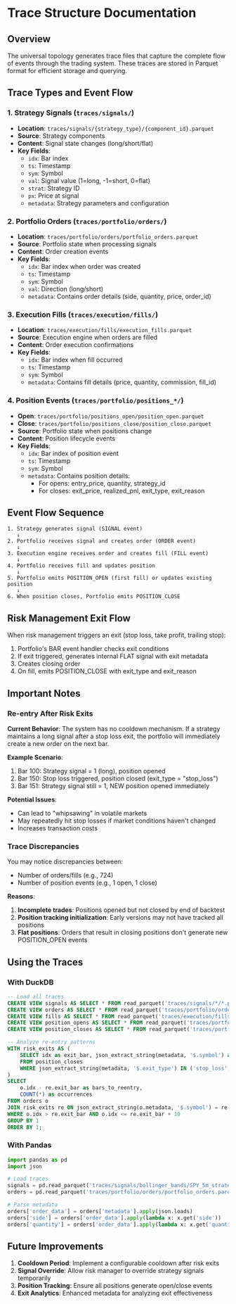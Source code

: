 # Trace Structure Documentation

## Overview

The universal topology generates trace files that capture the complete flow of events through the trading system. These traces are stored in Parquet format for efficient storage and querying.

## Trace Types and Event Flow

### 1. Strategy Signals (`traces/signals/`)
- **Location**: `traces/signals/{strategy_type}/{component_id}.parquet`
- **Source**: Strategy components
- **Content**: Signal state changes (long/short/flat)
- **Key Fields**:
  - `idx`: Bar index
  - `ts`: Timestamp
  - `sym`: Symbol
  - `val`: Signal value (1=long, -1=short, 0=flat)
  - `strat`: Strategy ID
  - `px`: Price at signal
  - `metadata`: Strategy parameters and configuration

### 2. Portfolio Orders (`traces/portfolio/orders/`)
- **Location**: `traces/portfolio/orders/portfolio_orders.parquet`
- **Source**: Portfolio state when processing signals
- **Content**: Order creation events
- **Key Fields**:
  - `idx`: Bar index when order was created
  - `ts`: Timestamp
  - `sym`: Symbol
  - `val`: Direction (long/short)
  - `metadata`: Contains order details (side, quantity, price, order_id)

### 3. Execution Fills (`traces/execution/fills/`)
- **Location**: `traces/execution/fills/execution_fills.parquet`
- **Source**: Execution engine when orders are filled
- **Content**: Order execution confirmations
- **Key Fields**:
  - `idx`: Bar index when fill occurred
  - `ts`: Timestamp
  - `sym`: Symbol
  - `metadata`: Contains fill details (price, quantity, commission, fill_id)

### 4. Position Events (`traces/portfolio/positions_*/`)
- **Open**: `traces/portfolio/positions_open/position_open.parquet`
- **Close**: `traces/portfolio/positions_close/position_close.parquet`
- **Source**: Portfolio state when positions change
- **Content**: Position lifecycle events
- **Key Fields**:
  - `idx`: Bar index of position event
  - `ts`: Timestamp
  - `sym`: Symbol
  - `metadata`: Contains position details:
    - For opens: entry_price, quantity, strategy_id
    - For closes: exit_price, realized_pnl, exit_type, exit_reason

## Event Flow Sequence

```
1. Strategy generates signal (SIGNAL event)
   ↓
2. Portfolio receives signal and creates order (ORDER event)
   ↓
3. Execution engine receives order and creates fill (FILL event)
   ↓
4. Portfolio receives fill and updates position
   ↓
5. Portfolio emits POSITION_OPEN (first fill) or updates existing position
   ↓
6. When position closes, Portfolio emits POSITION_CLOSE
```

## Risk Management Exit Flow

When risk management triggers an exit (stop loss, take profit, trailing stop):

1. Portfolio's BAR event handler checks exit conditions
2. If exit triggered, generates internal FLAT signal with exit metadata
3. Creates closing order
4. On fill, emits POSITION_CLOSE with exit_type and exit_reason

## Important Notes

### Re-entry After Risk Exits

**Current Behavior**: The system has no cooldown mechanism. If a strategy maintains a long signal after a stop loss exit, the portfolio will immediately create a new order on the next bar.

**Example Scenario**:
1. Bar 100: Strategy signal = 1 (long), position opened
2. Bar 150: Stop loss triggered, position closed (exit_type = "stop_loss")
3. Bar 151: Strategy signal still = 1, NEW position opened immediately

**Potential Issues**:
- Can lead to "whipsawing" in volatile markets
- May repeatedly hit stop losses if market conditions haven't changed
- Increases transaction costs

### Trace Discrepancies

You may notice discrepancies between:
- Number of orders/fills (e.g., 724)
- Number of position events (e.g., 1 open, 1 close)

**Reasons**:
1. **Incomplete trades**: Positions opened but not closed by end of backtest
2. **Position tracking initialization**: Early versions may not have tracked all positions
3. **Flat positions**: Orders that result in closing positions don't generate new POSITION_OPEN events

## Using the Traces

### With DuckDB
```sql
-- Load all traces
CREATE VIEW signals AS SELECT * FROM read_parquet('traces/signals/*/*.parquet');
CREATE VIEW orders AS SELECT * FROM read_parquet('traces/portfolio/orders/*.parquet');
CREATE VIEW fills AS SELECT * FROM read_parquet('traces/execution/fills/*.parquet');
CREATE VIEW position_opens AS SELECT * FROM read_parquet('traces/portfolio/positions_open/*.parquet');
CREATE VIEW position_closes AS SELECT * FROM read_parquet('traces/portfolio/positions_close/*.parquet');

-- Analyze re-entry patterns
WITH risk_exits AS (
    SELECT idx as exit_bar, json_extract_string(metadata, '$.symbol') as symbol
    FROM position_closes
    WHERE json_extract_string(metadata, '$.exit_type') IN ('stop_loss', 'trailing_stop')
)
SELECT 
    o.idx - re.exit_bar as bars_to_reentry,
    COUNT(*) as occurrences
FROM orders o
JOIN risk_exits re ON json_extract_string(o.metadata, '$.symbol') = re.symbol
WHERE o.idx > re.exit_bar AND o.idx <= re.exit_bar + 10
GROUP BY 1
ORDER BY 1;
```

### With Pandas
```python
import pandas as pd
import json

# Load traces
signals = pd.read_parquet('traces/signals/bollinger_bands/SPY_5m_strategy_0.parquet')
orders = pd.read_parquet('traces/portfolio/orders/portfolio_orders.parquet')

# Parse metadata
orders['order_data'] = orders['metadata'].apply(json.loads)
orders['side'] = orders['order_data'].apply(lambda x: x.get('side'))
orders['quantity'] = orders['order_data'].apply(lambda x: x.get('quantity'))
```

## Future Improvements

1. **Cooldown Period**: Implement a configurable cooldown after risk exits
2. **Signal Override**: Allow risk manager to override strategy signals temporarily
3. **Position Tracking**: Ensure all positions generate open/close events
4. **Exit Analytics**: Enhanced metadata for analyzing exit effectiveness